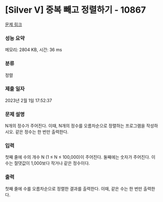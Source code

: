 # [Silver V] 중복 빼고 정렬하기 - 10867 

[문제 링크](https://www.acmicpc.net/problem/10867) 

### 성능 요약

메모리: 2804 KB, 시간: 36 ms

### 분류

정렬

### 제출 일자

2023년 2월 1일 17:52:37

### 문제 설명

<p>N개의 정수가 주어진다. 이때, N개의 정수를 오름차순으로 정렬하는 프로그램을 작성하시오. 같은 정수는 한 번만 출력한다.</p>

### 입력 

 <p>첫째 줄에 수의 개수 N (1 ≤ N ≤ 100,000)이 주어진다. 둘째에는 숫자가 주어진다. 이 수는 절댓값이 1,000보다 작거나 같은 정수이다.</p>

### 출력 

 <p>첫째 줄에 수를 오름차순으로 정렬한 결과를 출력한다. 이때, 같은 수는 한 번만 출력한다.</p>

